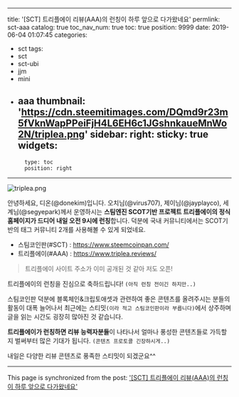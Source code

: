 
---
title: '[SCT] 트리플에이 리뷰(AAA)의 런칭이 하루 앞으로 다가왔네요'
permlink: sct-aaa
catalog: true
toc_nav_num: true
toc: true
position: 9999
date: 2019-06-04 01:07:45
categories:
- sct
tags:
- sct
- sct-ubi
- jjm
- mini
- aaa
thumbnail: 'https://cdn.steemitimages.com/DQmd9r23m5fVknWapPPeiFjH4L6EH6c1JGshnkaueMnWo2N/triplea.png'
sidebar:
    right:
        sticky: true
widgets:
    -
        type: toc
        position: right
---


![triplea.png](https://cdn.steemitimages.com/DQmd9r23m5fVknWapPPeiFjH4L6EH6c1JGshnkaueMnWo2N/triplea.png)

안녕하세요, 디온(@donekim)입니다. 오치님(@virus707), 제이님(@jayplayco), 세계님(@segyepark)께서 운영하시는 **스팀엔진 SCOT기반 프로젝트 트리플에이의 정식 홈페이지가 드디어 내일 오전 9시에 런칭**합니다. 덕분에 국내 커뮤니티에서는 SCOT기반의 태그 커뮤니티 2개를 사용해볼 수 있게 되었네요.

- 스팀코인판(#SCT) : https://www.steemcoinpan.com/
- 트리플에이(#AAA) : https://www.triplea.reviews/
> 트리플에이 사이트 주소가 이미 공개된 것 같아 저도 오픈!


트리플에이의 런칭을 진심으로 축하드립니다! `(아직 런칭 전이긴 하지만..)`

스팀코인판 덕분에 블록체인&크립토애셋과 관련하여 좋은 콘텐츠를 올려주시는 분들의 활동이 대폭 늘어나서 최근에는 스티밋`(이라 적고 스팀코인판이라 부릅니다)`에서 상주하며 글을 읽는 시간도 굉장히 많아진 것 같습니다.

**트리플에이가 런칭하면 리뷰 능력자분들**이 나타나서 얼마나 풍성한 콘텐츠들로 가득할지 벌써부터 많은 기대가 됩니다. `(콘텐츠 프로토콜 긴장하시게..)`

내일은 다양한 리뷰 콘텐츠로 풍족한 스티밋이 되겠군요^^

- - -

This page is synchronized from the post: ['[SCT] 트리플에이 리뷰(AAA)의 런칭이 하루 앞으로 다가왔네요'](https://steemit.com/@donekim/sct-aaa)
